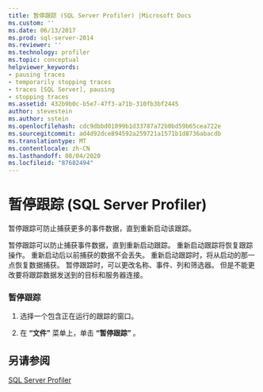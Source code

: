 ```yaml
---
title: 暂停跟踪 (SQL Server Profiler) |Microsoft Docs
ms.custom: ''
ms.date: 06/13/2017
ms.prod: sql-server-2014
ms.reviewer: ''
ms.technology: profiler
ms.topic: conceptual
helpviewer_keywords:
- pausing traces
- temporarily stopping traces
- traces [SQL Server], pausing
- stopping traces
ms.assetid: 432b9b0c-b5e7-47f3-a71b-310fb3bf2445
author: stevestein
ms.author: sstein
ms.openlocfilehash: cdc9dbbd01099b1d33787a72b0bd59b65cea722e
ms.sourcegitcommit: ad4d92dce894592a259721a1571b1d8736abacdb
ms.translationtype: MT
ms.contentlocale: zh-CN
ms.lasthandoff: 08/04/2020
ms.locfileid: "87682494"
---
```

# <a name="pause-a-trace-sql-server-profiler"></a>暂停跟踪 (SQL Server Profiler)
  暂停跟踪可防止捕获更多的事件数据，直到重新启动该跟踪。  
  
 暂停跟踪可以防止捕获事件数据，直到重新启动跟踪。 重新启动跟踪将恢复跟踪操作。 重新启动后以前捕获的数据不会丢失。 重新启动跟踪时，将从启动的那一点恢复数据捕获。 暂停跟踪时，可以更改名称、事件、列和筛选器。 但是不能更改要将跟踪数据发送到的目标和服务器连接。  
  
### <a name="to-pause-a-trace"></a>暂停跟踪  
  
1.  选择一个包含正在运行的跟踪的窗口。  
  
2.  在 **“文件”** 菜单上，单击 **“暂停跟踪”** 。  
  
## <a name="see-also"></a>另请参阅  
 [SQL Server Profiler](sql-server-profiler.md)  
  
  
